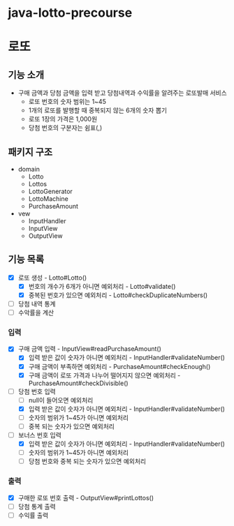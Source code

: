 # java-lotto-precourse

# 로또

## 기능 소개

- 구매 금액과 당첨 금액을 입력 받고 당첨내역과 수익률을 알려주는 로또발매 서비스
    - 로또 번호의 숫자 범위는 1~45
    - 1개의 로또를 발행할 때 중복되지 않는 6개의 숫자 뽑기
    - 로또 1장의 가격은 1,000원
    - 당첨 번호의 구분자는 쉼표(,)

## 패키지 구조

- domain
    - Lotto
    - Lottos
    - LottoGenerator
    - LottoMachine
    - PurchaseAmount
- vew
    - InputHandler
    - InputView
    - OutputView

## 기능 목록

- [x] 로또 생성 - Lotto#Lotto()
    - [x] 번호의 개수가 6개가 아니면 예외처리 - Lotto#validate()
    - [x] 중복된 번호가 있으면 예외처리 - Lotto#checkDuplicateNumbers()
- [ ] 당첨 내역 통계
- [ ] 수악률을 계산

### 입력

- [x] 구매 금액 입력 - InputView#readPurchaseAmount()
    - [x] 입력 받은 값이 숫자가 아니면 예외처리 - InputHandler#validateNumber()
    - [x] 구매 금액이 부족하면 예외처리 - PurchaseAmount#checkEnough()
    - [x] 구매 금액이 로또 가격과 나누어 떨어지지 않으면 예외처리 - PurchaseAmount#checkDivisible()
- [ ] 당첨 번호 입력
    - [ ] null이 들어오면 예외처리
    - [x] 입력 받은 값이 숫자가 아니면 예외처리 - InputHandler#validateNumber()
    - [ ] 숫자의 범위가 1~45가 아니면 예외처리
    - [ ] 중복 되는 숫자가 있으면 예외처리
- [ ] 보너스 번호 입력
    - [x] 입력 받은 값이 숫자가 아니면 예외처리 - InputHandler#validateNumber()
    - [ ] 숫자의 범위가 1~45가 아니면 예외처리
    - [ ] 당첨 번호와 중복 되는 숫자가 있으면 예외처리

### 출력

- [x] 구매한 로또 번호 출력 - OutputView#printLottos()
- [ ] 당첨 통계 출력
- [ ] 수익률 출력